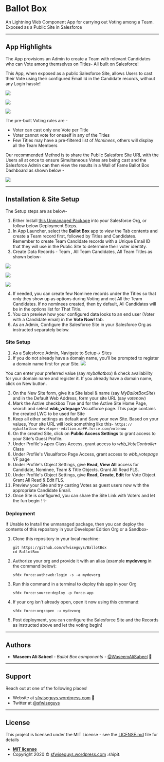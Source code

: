 # Ballot Box
An Lightning Web Component App for carrying out Voting among a Team. Exposed as a Public Site in Salesforce

---

## App Highlights

The App provisions an Admin to create a Team with relevant Candidates who can Vote among themselves on Titles- All built on Salesforce!

This App, when exposed as a public Salesforce Site, allows Users to cast their Vote using their configured Email Id in the Candidate records, without any Login hassle! 

![](.images/BallotBoxSite.png)

![](.images/IronManVote.png)

![](.images/NickFuryVote.png)


The pre-built Voting rules are - 
- Voter can cast only one Vote per Title
- Voter cannot vote for oneself in any of the Titles
- Few Titles may have a pre-filtered list of *Nominees*, others will display all the Team Members

Our recommended Method is to share the Public Salesfore Site URL with the Users all at once to ensure Simultaneous Votes are being cast and the Salesforce Admin can then view the results in a Wall of Fame Ballot Box Dashboard as shown below - 

![](.images/DashboardWallOfFame.png)

---

## Installation & Site Setup

The Setup steps are as below- 
1. Either Install [this Unmanaged Package](https://www.google.com) into your Salesforce Org, or follow below Deployment Steps.
2. In App Launcher, select the **Ballot Box** app to view the Tab contents and create a Team record first, followed by Titles and Candidates. Remember to create Team Candidate records with a Unique Email ID that they will use in the Public Site to determine their voter identity.
3. Create Data Records - Team , All Team Candidates, All Team Titles as shown below- 

![](.images/TitlesListView.png)

![](.images/CandidateForm.png)

![](.images/IronManQuestion.png)


4. If needed, you can create few Nominee records under the Titles so that only they show up as options during Voting and not All the Team Candidates. If no nominees created, then by default, All Candidates will be in the options list for That Title.
5. You can preview how your configured data looks to an end user (Voter with a Candidate email) in the **Vote Now!** tab.
6. As an Admin, Configure the Salesforce Site in your Salesforce Org as instructed separately below.

###  Site Setup

1. As a Salesforce Admin, Navigate to Setup-> Sites
2. If you do not already have a domain name, you'll be prompted to register a domain name first for your Site.
![](.images/NewSite.png)

You can enter your preferred value (say *myballotbox*) & check availability for your domain name and register it.
If you already have a domain name, click on New button.

3. On the New Site form, give it a Site label & name (say *MyBallotBoxSite*) and in the Default Web Address, form your site URL (say *votenow*)
4. Mark the Active checkbox True and for the Active Site Home Page, search and select **wbb_votepage** Visualforce page. This page contains the created LWC to be used for Site
5. Keep all other settings as default and Save your new Site.
Based on your values, Your site URL will look something like this- 
```https:// myballotbox-developer-edition.na##.force.com/votenow```
6. On the created Site, click on **Public Access Settings** to grant access to your Site's Guest Profile.
7. Under Profile's Apex Class Access, grant access to *wbb_VoteController* Class
8. Under Profile's Visualforce Page Access, grant access to *wbb_votepage* VF page
9. Under Profile's Object Settings, give **Read, View All** access for Candidate, Nominee, Team & Title Objects. Grant All Read FLS.
9. Under Profile's Object Settings, give **Read, Create, Edit** for Vote Object. Grant All Read & Edit FLS.
10. Preview your Site and try casting Votes as guest users now with the appropriate Candidate Email.
11. Once Site is configured, you can share the Site Link with Voters and let the fun begin ! :sparkles:

### Deployment

If Unable to Install the unmanaged package, then you can deploy the contents of this repository in your Developer Edition Org or a Sandbox-

1. Clone this repository in your local machine:

    ```
    git https://github.com/sfwiseguys/BallotBox
    cd BallotBox
    ```

2. Authorize your org and provide it with an alias (example **mydevorg** in the command below):

    ```
    sfdx force:auth:web:login -s -a mydevorg
    ```

3. Run this command in a terminal to deploy this app in your Org

    ```
    sfdx force:source:deploy -p force-app
    ```

4. If your org isn't already open, open it now using this command:

    ```
    sfdx force:org:open -u mydevorg

    ```

5. Post deployment, you can configure the Salesforce Site and the Records as instructed above and let the voting begin!

---

## Authors

* **Waseem Ali Sabeel** - *Ballot Box components* - [@WaseemAliSabeel](https://github.com/WaseemAliSabeel) :cowboy_hat_face:

---

## Support

Reach out at one of the following places!

- Website at [sfwiseguys.wordpress.com](https://sfwiseguys.wordpress.com) :tophat:
- Twitter at [@sfwiseguys](https://twitter.com/sfwiseguys)

---

## License

This project is licensed under the MIT License - see the [LICENSE.md](LICENSE.md) file for details

- **[MIT license](http://opensource.org/licenses/mit-license.php)**
- Copyright 2020 :copyright:  [sfwiseguys.wordpress.com](https://sfwiseguys.wordpress.com) :shipit:
